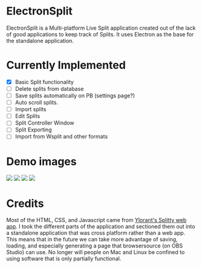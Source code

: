 # ElectronSplit
ElectronSplit is a Multi-platform Live Split application created out of the lack of good applications to keep track of Splits. It uses Electron as the base for the standalone application.

# Currently Implemented
- [X] Basic Split functionality
- [ ] Delete splits from database
- [ ] Save splits automatically on PB (settings page?)
- [ ] Auto scroll splits.
- [ ] Import splits
- [ ] Edit Splits
- [ ] Split Controller Window
- [ ] Split Exporting
- [ ] Import from Wsplit and other formats

# Demo images
![](http://i.imgur.com/Wt1vrDS.png)
![](http://i.imgur.com/Ze0R0m6.png)
![](http://i.imgur.com/pH18mB1.png)
![](http://i.imgur.com/ckK9OOF.png)

# Credits
Most of the HTML, CSS, and Javascript came from [Ylorant's Splitty web app](https://github.com/ylorant/splitty). I took the different parts of the application and sectioned them out into a standalone application that was cross platform rather than a web app. This means that in the future we can take more advantage of saving, loading, and especially generating a page that browsersource (on OBS Studio) can use. No longer will people on Mac and Linux be confined to using software that is only partially functional.
